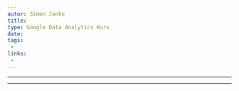 ```yaml
---
autor: Simon Janke
title:
type: Google Data Analytics Kurs
date:
tags:
 -
links:
 -
---
```

---

---
